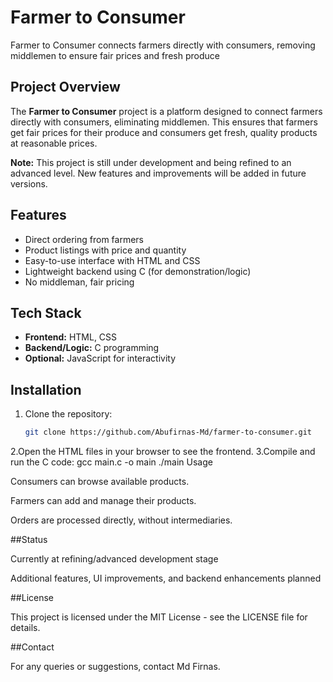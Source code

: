 # Farmer to Consumer
Farmer to Consumer connects farmers directly with consumers, removing middlemen to ensure fair prices and fresh produce

## Project Overview
The **Farmer to Consumer** project is a platform designed to connect farmers directly with consumers, eliminating middlemen. This ensures that farmers get fair prices for their produce and consumers get fresh, quality products at reasonable prices.

**Note:** This project is still under development and being refined to an advanced level. New features and improvements will be added in future versions.

## Features
- Direct ordering from farmers
- Product listings with price and quantity
- Easy-to-use interface with HTML and CSS
- Lightweight backend using C (for demonstration/logic)
- No middleman, fair pricing

## Tech Stack
- **Frontend:** HTML, CSS
- **Backend/Logic:** C programming
- **Optional:** JavaScript for interactivity

## Installation
1. Clone the repository:
   ```bash
   git clone https://github.com/Abufirnas-Md/farmer-to-consumer.git
2.Open the HTML files in your browser to see the frontend.
3.Compile and run the C code:
gcc main.c -o main
./main
Usage

Consumers can browse available products.

Farmers can add and manage their products.

Orders are processed directly, without intermediaries.

##Status

Currently at refining/advanced development stage

Additional features, UI improvements, and backend enhancements planned

##License

This project is licensed under the MIT License - see the LICENSE
 file for details.

##Contact

For any queries or suggestions, contact Md Firnas.



